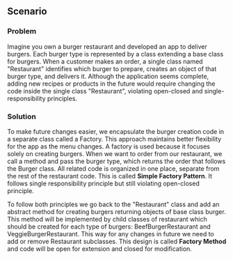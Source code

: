 ## Scenario

### Problem

Imagine you own a burger restaurant and developed an app to deliver burgers. Each burger type is represented by a class extending a base class for burgers. When a customer makes an order, a single class named "Restaurant" identifies which burger to prepare, creates an object of that burger type, and delivers it. Although the application seems complete, adding new recipes or products in the future would require changing the code inside the single class "Restaurant", violating open-closed and single-responsibility principles.

### Solution

To make future changes easier, we encapsulate the burger creation code in a separate class called a Factory. This approach maintains better flexibility for the app as the menu changes. A factory is used because it focuses solely on creating burgers. When we want to order from our restaurant, we call a method and pass the burger type, which returns the order that follows the Burger class. All related code is organized in one place, separate from the rest of the restaurant code. This is called **Simple Factory Pattern**. It follows single responsibility principle but still violating open-closed principle. 

To follow both principles we go back to the "Restaurant" class and add an abstract method for creating burgers returning objects of base class burger. This method will be implemented by child classes of restaurant which should be created for each type of burgers: BeefBurgerRestaurant and VeggieBurgerRestaurant. This way for any changes in future we need to add or remove Restaurant subclasses. This design is called **Factory Method** and code will be open for extension and closed for modification. 

